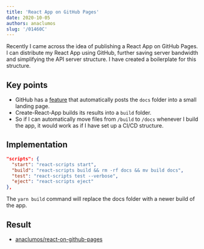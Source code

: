 ```yaml
---
title: 'React App on GitHub Pages'
date: 2020-10-05
authors: anaclumos
slug: '/01460C'
---
```


Recently I came across the idea of publishing a React App on GitHub Pages. I can distribute my React App using GitHub, further saving server bandwidth and simplifying the API server structure. I have created a boilerplate for this structure.

## Key points

- GitHub has a [feature](https://pages.github.com/) that automatically posts the `docs` folder into a small landing page.
- Create-React-App builds its results into a `build` folder.
- So if I can automatically move files from `/build` to `/docs` whenever I build the app, it would work as if I have set up a CI/CD structure.

## Implementation

```json
"scripts": {
  "start": "react-scripts start",
  "build": "react-scripts build && rm -rf docs && mv build docs",
  "test": "react-scripts test --verbose",
  "eject": "react-scripts eject"
},
```

The `yarn build` command will replace the docs folder with a newer build of the app.

## Result

- [anaclumos/react-on-github-pages](https://github.com/anaclumos/react-on-github-pages)
